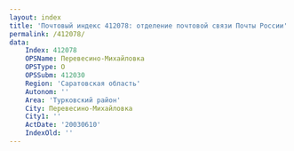 ```yaml
---
layout: index
title: 'Почтовый индекс 412078: отделение почтовой связи Почты России'
permalink: /412078/
data:
    Index: 412078
    OPSName: Перевесино-Михайловка
    OPSType: О
    OPSSubm: 412030
    Region: 'Саратовская область'
    Autonom: ''
    Area: 'Турковский район'
    City: Перевесино-Михайловка
    City1: ''
    ActDate: '20030610'
    IndexOld: ''
---
```

